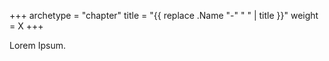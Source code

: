 +++
archetype = "chapter"
title = "{{ replace .Name "-" " " | title }}"
weight = X
+++

Lorem Ipsum.
